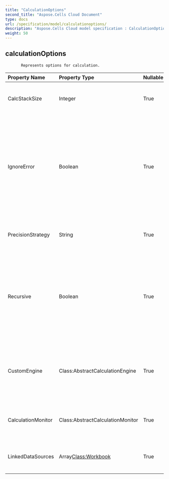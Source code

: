```yaml
---
title: "CalculationOptions"
second_title: "Aspose.Cells Cloud Document"
type: docs
url: /specification/model/calculationoptions/
description: "Aspose.Cells Cloud model specification : CalculationOptions. Effortlessly handle Excel and other spreadsheet documents with features like opening, generating, editing, splitting, merging, comparing, and converting."
weight: 50
---
```


## **calculationOptions**

           Represents options for calculation.            

| Property Name | Property Type | Nullable |  ReadOnly | DefaultValue | Description | 
| :- | :- | :- |:- |  :- | :- |
| CalcStackSize | Integer | True |  False |  | Specifies the stack size for calculating cells recursively.  |  
| IgnoreError | Boolean | True |  False |  | Indicates whether errors encountered while calculating formulas should be ignored.            The error may be unsupported function, external links, etc.            The default value is true.  |  
| PrecisionStrategy | String | True |  False |  | Specifies the strategy for processing precision of calculation.  |  
| Recursive | Boolean | True |  False |  | Indicates whether calculate the dependent cells recursively when calculating one cell and it depends on other cells.            The default value is true.  |  
| CustomEngine | Class:AbstractCalculationEngine | True |  False |  | The custom formula calculation engine to extend the default calculation engine of Aspose.Cells.  |  
| CalculationMonitor | Class:AbstractCalculationMonitor | True |  False |  | The monitor for user to track the progress of formula calculation.  |  
| LinkedDataSources | Array<Class:Workbook> | True |  False |  | Specifies the data sources for external links used in formulas.  |  


